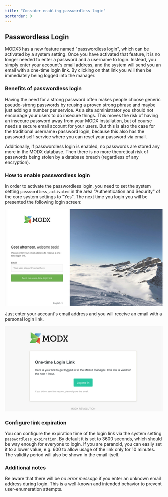 ```yaml
---
title: "Consider enabling passwordless login"
sortorder: 0
---
```


## Passwordless Login

MODX3 has a new feature named "passwordless login", which can be activated by a system setting. Once you have activated that feature, it is no longer needed to enter a password and a username to login. Instead, you simply enter your account's email address, and the system will send you an email with a one-time login link. By clicking on that link you will then be immediately being logged into the manager.

### Benefits of passwordless login

Having the need for a strong password often makes people choose generic pseudo-strong passwords by reusing a proven strong phrase and maybe just adding a number per service. As a site administrator you should not encourage your users to do insecure things. This moves the risk of having an insecure password away from your MODX installation, but of course needs a secure email account for your users. But this is also the case for the traditional username+password login, because this also has the password self-service where you can reset your password via email. 

Additionally, if passwordless login is enabled, no passwords are stored any more in the MODX database. Then there is no more theoretical risk of passwords being stolen by a database breach (regardless of any encryption).

### How to enable passwordless login

In order to activate the passwordless login, you need to set the system setting `passwordless_activated` in the area "Authentication and Security" of the core system settings to "Yes". The next time you login you will be presented the following login screen:

![](passwordless-login-screen.jpg)
 
Just enter your account's email address and you will receive an email with a
 personal login link.

![](passwordless-email.png)
 
### Configure link expiration

You can configure the expiration time of the login link via the system setting `passwordless_expiration`. By default it is set to 3600 seconds, which should be way enough for everyone to login. If you are paranoid, you can easily set it to a lower value, e.g. 600 to allow usage of the link only for 10 minutes. The validity period will also be shown in the email itself. 

### Additional notes

Be aware that there will be _no error message_ if you enter an unknown email address during login. This is a well-known and intended behavior to prevent user-enumeration attempts.
